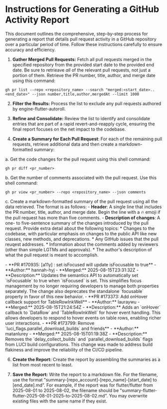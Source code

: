 # Instructions for Generating a GitHub Activity Report

This document outlines the comprehensive, step-by-step process for generating a report that details pull request activity in a GitHub repository over a particular period of time. Follow these instructions carefully to ensure accuracy and efficiency.

1. **Gather Merged Pull Requests:** Fetch all pull requests merged in the specified repository from the provided start date to the provided end date. Be sure to retrieave *all* of the relevant pull requests, not just a portion of them. Retrieve the PR number, title, author, and merge date using this command:

```shell
gh pr list --repo <repository_name> --search "merged:<start_date>..<end_date>" --json number,title,author,mergedAt --limit 1000
```

2. **Filter the Results:** Process the list to exclude any pull requests authored by engine-flutter-autoroll.

3. **Refine and Consolidate:** Review the list to identify and consolidate entries that are part of a rapid revert-and-reapply cycle, ensuring the final report focuses on the net impact to the codebase.

4. **Create a Summary for Each Pull Request**: For each of the remaining pull requests, retrieve additional data and then create a markdown-formatted summary:

  a. Get the code changes for the pull request using this shell command:

  ```shell
  gh pr diff <pr_number>
  ```

  b. Get the number of comments associated with the pull request. Use this shell command:

  ```shell
  gh pr view <pr_number> --repo <repository_name> --json comments
  ```

  c. Create a markdown-formatted summary of the pull request using all the data retrieved. The format is as follows:
    - **Header**: A single line that includes the PR number, title, author, and merge date. Begin the line with a 🔥 emoji if the pull request has more than five comments. 
    - **Description of changes**: A one- to five-sentence summary of the changes introduced by the pull request. Provide extra detail about the following topics:
      * Changes to the codebase, with particular emphasis on changes to the public API like new classes, new methods, and deprecations.
      * Any GitHub issues that the pull reuqest addresses.
      * Information about the comments added by reviewers (other than simple LGTMs and approvals).
      * The author's description of what the pull request is meant to accomplish.

  <example>
  - **PR #170935: [a11y] : set isFocused will update isFocusable to true**
    - **Author:** hannah-hyj
    - **Merged:** 2025-08-15T23:31:32Z
    - **Description:** Updates the semantics API to automatically set `isFocusable` to true when `isFocused` is set. This simplifies focus management by no longer requiring developers to manage both properties separately. The change also deprecates the standalone `focusable` property in favor of this new behavior.
  </example>

  <example>
  - **PR #173373: Add onHover callback support for TableRowInkWell**
    - **Author:** lauraywu
    - **Merged:** 2025-08-15T21:24:54Z
    - **Description:** Adds an `onHover` callback to `DataRow` and `TableRowInkWell` for hover event handling. This allows developers to respond to hover events on table rows, enabling richer user interactions.
  </example>

  <example>
  - **PR #173799: Remove `luci_flags.parallel_download_builds` and friends**
    - **Author:** matanlurey
    - **Merged:** 2025-08-15T01:19:38Z
    - **Description:** Removes the `delay_collect_builds` and `parallel_download_builds` flags from LUCI build configurations. This change was made to address build flakiness and improve the reliability of the CI/CD pipeline.
  </example>

6. **Create the Report:** Create the report by assembling the summaries as a list from most recent to least.

7. **Save the Report:** Write the report to a markdown file. For the filename, use the format "summary-[repo_account]-[repo_name]-[start_date] to [end_date].md". For example, if the report was for flutter/flutter from 2025-08-01 to 2025-08-02, the filename should be "summary-flutter-flutter-2025-08-01-2025-to-2025-08-02.md". You may overwrite existing files with the same name if they exist.
